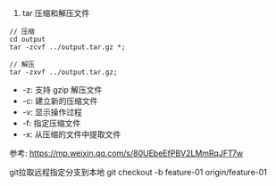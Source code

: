 
1. tar 压缩和解压文件

```
// 压缩
cd output
tar -zcvf ../output.tar.gz *;

// 解压
tar -zxvf ../output.tar.gz;
```

- -z: 支持 gzip 解压文件
- -c: 建立新的压缩文件
- -v: 显示操作过程
- -f: 指定压缩文件
- -x: 从压缩的文件中提取文件

参考: https://mp.weixin.qq.com/s/80UEbeEfPBV2LMmRqJFT7w


git拉取远程指定分支到本地
 git checkout -b feature-01 origin/feature-01